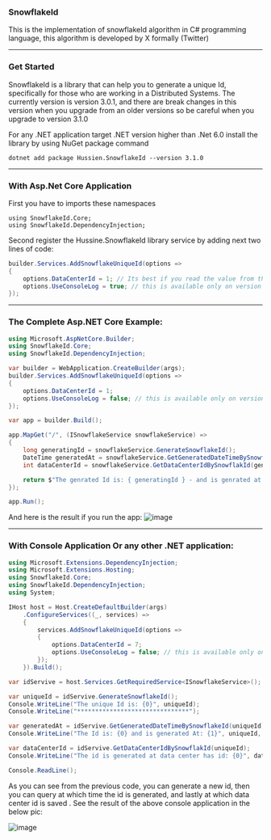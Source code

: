 ### SnowflakeId
This is the implementation of snowflakeId algorithm in C# programming language, this algorithm is developed by X formally (Twitter)

---

### Get Started
SnowflakeId is a library that can help you to generate a unique Id, specifically for those who are working in a Distributed Systems.
The currently version is version 3.0.1, and there are break changes in this version when you upgrade from an older versions so be careful when you upgrade to version 3.1.0

For any .NET application target .NET version higher than .Net 6.0 install the library by using NuGet package command
```
dotnet add package Hussien.SnowflakeId --version 3.1.0
```
---

### With Asp.Net Core Application

First you have to imports these namespaces
```
using SnowflakeId.Core;
using SnowflakeId.DependencyInjection;
```

Second register the Hussine.SnowflakeId library service by adding next two lines of code:
```C#
builder.Services.AddSnowflakeUniqueId(options =>
{
    options.DataCenterId = 1; // Its best if you read the value from the appsettings.json file
    options.UseConsoleLog = true; // this is available only on version 3.1.0
});
```
---

### The Complete Asp.NET Core Example:
```C#
using Microsoft.AspNetCore.Builder;
using SnowflakeId.Core;
using SnowflakeId.DependencyInjection;

var builder = WebApplication.CreateBuilder(args);
builder.Services.AddSnowflakeUniqueId(options =>
{
    options.DataCenterId = 1;
    options.UseConsoleLog = false; // this is available only on version 3.1.0
});

var app = builder.Build();

app.MapGet("/", (ISnowflakeService snowflakeService) =>
{
    long generatingId = snowflakeService.GenerateSnowflakeId();
    DateTime generatedAt = snowflakeService.GetGeneratedDateTimeBySnowflakeId(generatingId);
    int dataCenterId = snowflakeService.GetDataCenterIdBySnowflakId(generatingId);

    return $"The genrated Id is: { generatingId } - and is genrated at: { generatedAt } - at Data Center Id: {dataCenterId}";
});

app.Run();
```

And here is the result if you run the app:
![image](https://github.com/Shoogn/SnowflakeId/assets/18530495/6d05dcd7-4a87-4fb9-86a7-bfd79aca7c80)

---
### With Console Application Or any other .NET application:
```C#
using Microsoft.Extensions.DependencyInjection;
using Microsoft.Extensions.Hosting;
using SnowflakeId.Core;
using SnowflakeId.DependencyInjection;
using System;

IHost host = Host.CreateDefaultBuilder(args)
    .ConfigureServices((_, services) =>
    {
        services.AddSnowflakeUniqueId(options =>
        {
            options.DataCenterId = 7;
            options.UseConsoleLog = false; // this is available only on version 3.1.0
        });
    }).Build();

var idServive = host.Services.GetRequiredService<ISnowflakeService>();

var uniqueId = idServive.GenerateSnowflakeId();
Console.WriteLine("The unique Id is: {0}", uniqueId);
Console.WriteLine("*******************************");

var generatedAt = idServive.GetGeneratedDateTimeBySnowflakeId(uniqueId);
Console.WriteLine("The Id is: {0} and is generated At: {1}", uniqueId, generatedAt);

var dataCenterId = idServive.GetDataCenterIdBySnowflakId(uniqueId);
Console.WriteLine("The id is generated at data center has id: {0}", dataCenterId);

Console.ReadLine();
```
As you can see from the previous code, you can generate a new id, then you can query at which time the id is generated, and lastly at which data center id is saved .
See the result of the above console application in the below pic:

![image](https://github.com/user-attachments/assets/232917a8-f2ca-41dd-8c11-780e53ea65a9)
